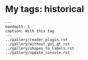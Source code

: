 # My tags: historical

```{toctree}
---
maxdepth: 1
caption: With this tag
---
../gallery/reader_plugin.rst
../gallery/without_gui_qt.rst
../gallery/shapes_to_labels.rst
../gallery/update_console.rst
```
